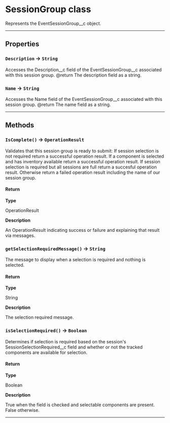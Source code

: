 # SessionGroup class

Represents the EventSessionGroup__c object.

---
## Properties

### `Description` → `String`

Accesses the Description__c field of the EventSessionGroup__c associated with this session group. @return The description field as a string.

### `Name` → `String`

Accesses the Name field of the EventSessionGroup__c associated with this session group. @return The name field as a string.

---
## Methods
### `IsComplete()` → `OperationResult`

Validates that this session group is ready to submit: If session selection is not required return a successful operation result. If a component is selected and has inventory available return a successful operation result. If session selection is required but all sessions are full return a succesful operation result. Otherwise return a failed operation result including the name of our session group.

#### Return

**Type**

OperationResult

**Description**

An OperationResult indicating success or failure and explaining that result via messages.

### `getSelectionRequiredMessage()` → `String`

The message to display when a selection is required and nothing is selected.

#### Return

**Type**

String

**Description**

The selection required message.

### `isSelectionRequired()` → `Boolean`

Determines if selection is required based on the session's SessionSelectionRequired__c field and whether or not the tracked components are available for selection.

#### Return

**Type**

Boolean

**Description**

True when the field is checked and selectable components are present. False otherwise.

---

